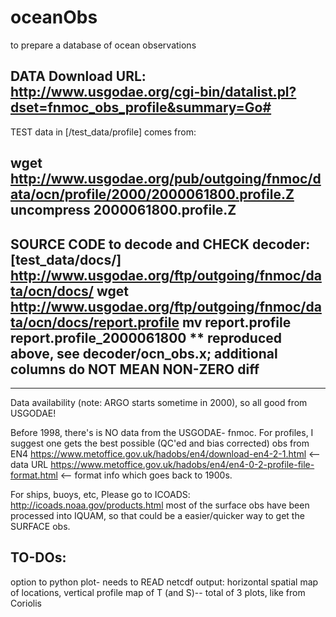 # oceanObs
to prepare a database of ocean observations

DATA Download URL:
        http://www.usgodae.org/cgi-bin/datalist.pl?dset=fnmoc_obs_profile&summary=Go#
--------------------

TEST
data in [/test_data/profile] comes from:

wget            http://www.usgodae.org/pub/outgoing/fnmoc/data/ocn/profile/2000/2000061800.profile.Z
uncompress      2000061800.profile.Z
--------------------

SOURCE CODE to decode and CHECK decoder:
[test_data/docs/]
                http://www.usgodae.org/ftp/outgoing/fnmoc/data/ocn/docs/
wget            http://www.usgodae.org/ftp/outgoing/fnmoc/data/ocn/docs/report.profile
mv              report.profile          report.profile_2000061800
** reproduced above, see decoder/ocn_obs.x; additional columns do NOT MEAN NON-ZERO diff
--------------------


--------------------
Data availability (note: ARGO starts sometime in 2000), so all good from USGODAE!

Before 1998, there's is NO data from the USGODAE- fnmoc.
For profiles, I suggest one gets the best possible (QC'ed and bias corrected) obs
from EN4
https://www.metoffice.gov.uk/hadobs/en4/download-en4-2-1.html             <-- data URL
https://www.metoffice.gov.uk/hadobs/en4/en4-0-2-profile-file-format.html  <-- format info
which goes back to 1900s.

For ships, buoys, etc, Please go to ICOADS:
http://icoads.noaa.gov/products.html
most of the surface obs have been processed into IQUAM, so that could be a easier/quicker way to get the SURFACE obs.

TO-DOs:
-------
option to python plot- needs to READ netcdf output:
horizontal spatial map of locations, vertical profile map of T (and S)-- total of 3 plots, like from Coriolis
